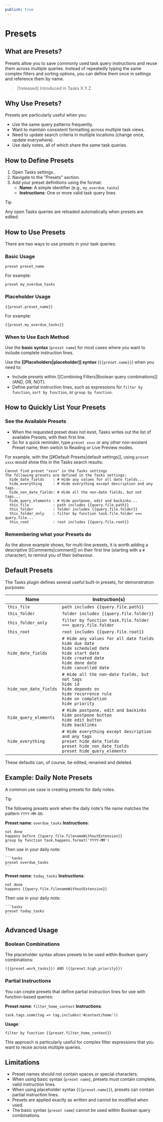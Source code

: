 ```yaml
---
publish: true
---
```


# Presets

## What are Presets?

Presets allow you to save commonly used task query instructions and reuse them across multiple queries. Instead of repeatedly typing the same complex filters and sorting options, you can define them once in settings and reference them by name.

> [!released]
> Introduced in Tasks X.Y.Z.

## Why Use Presets?

Presets are particularly useful when you:

- Use the same query patterns frequently.
- Want to maintain consistent formatting across multiple task views.
- Need to update search criteria in multiple locations (change once, update everywhere).
- Use daily notes, all of which share the same task queries.

## How to Define Presets

1. Open Tasks settings.
2. Navigate to the "Presets" section.
3. Add your preset definitions using the format:
   - **Name**: A simple identifier (e.g., `my_overdue_tasks`)
   - **Instructions**: One or more valid task query lines

> [!Tip]
> Any open Tasks queries are reloaded automatically when presets are edited.

## How to Use Presets

There are two ways to use presets in your task queries:

### Basic Usage

```text
preset preset_name
```

For example:

```text
preset my_overdue_tasks
```

### Placeholder Usage

```text
{{preset.preset_name}}
```

For example:

```text
{{preset.my_overdue_tasks}}
```

### When to Use Each Method

Use the **basic syntax** (`preset name`) for most cases where you want to include complete instruction lines.

Use the **[[Placeholders|placeholder]] syntax** (`{{preset.name}}`) when you need to:

- Include presets within [[Combining Filters|Boolean query combinations]] (AND, OR, NOT).
- Define partial instruction lines, such as expressions for `filter by function`, `sort by function`, or `group by function`.

## How to Quickly List Your Presets

### See the Available Presets

- When the requested preset does not exist, Tasks writes out the list of available Presets, with their first line.
- So for a quick reminder, type `preset xxxx` or any other non-existent Preset name, then switch to Reading or Live Preview modes.

For example, with the [[#Default Presets|default settings]], using `preset xxxx` would show this in the Tasks search results:

<!-- placeholder to force blank line before included text --><!-- include: DocsForPresets.test.presets_help_message.approved.md -->

```text
Cannot find preset "xxxx" in the Tasks settings
The following presets are defined in the Tasks settings:
  hide_date_fields    : # Hide any values for all date fields...
  hide_everything     : # Hide everything except description and any tags...
  hide_non_date_fields: # Hide all the non-date fields, but not tags...
  hide_query_elements : # Hide postpone, edit and backinks...
  this_file           : path includes {{query.file.path}}
  this_folder         : folder includes {{query.file.folder}}
  this_folder_only    : filter by function task.file.folder === query.file...
  this_root           : root includes {{query.file.root}}
```

<!-- placeholder to force blank line after included text --><!-- endInclude -->

### Remembering what your Presets do

As the above example shows, for multi-line presets, it is worth adding a descriptive [[Comments|comment]] on their first line (starting with a `#` character), to remind you of their behaviour.

## Default Presets

The Tasks plugin defines several useful built-in presets, for demonstration purposes:

<!-- placeholder to force blank line before included text --><!-- include: DocsForPresets.test.default-presets.approved.md -->

| Name | Instruction(s) |
| ----- | ----- |
| `this_file` | `path includes {{query.file.path}}` |
| `this_folder` | `folder includes {{query.file.folder}}` |
| `this_folder_only` | `filter by function task.file.folder === query.file.folder` |
| `this_root` | `root includes {{query.file.root}}` |
| `hide_date_fields` | `# Hide any values for all date fields`<br>`hide due date`<br>`hide scheduled date`<br>`hide start date`<br>`hide created date`<br>`hide done date`<br>`hide cancelled date` |
| `hide_non_date_fields` | `# Hide all the non-date fields, but not tags`<br>`hide id`<br>`hide depends on`<br>`hide recurrence rule`<br>`hide on completion`<br>`hide priority` |
| `hide_query_elements` | `# Hide postpone, edit and backinks`<br>`hide postpone button`<br>`hide edit button`<br>`hide backlinks` |
| `hide_everything` | `# Hide everything except description and any tags`<br>`preset hide_date_fields`<br>`preset hide_non_date_fields`<br>`preset hide_query_elements` |

<!-- placeholder to force blank line after included text --><!-- endInclude -->

These defaults can, of course, be edited, renamed and deleted.

## Example: Daily Note Presets

A common use case is creating presets for daily notes.

> [!Tip]
> The following presets work when the daily note's file name matches the pattern `YYYY-MM-DD`.

**Preset name**: `overdue_tasks`
**Instructions**:

```text
not done
happens before {{query.file.filenameWithoutExtension}}
group by function task.happens.format('YYYY-MM')
```

Then use in your daily note:

````text
```tasks
preset overdue_tasks
```
````

**Preset name**: `today_tasks`
**Instructions**:

```text
not done
happens {{query.file.filenameWithoutExtension}}
```

Then use in your daily note:

````text
```tasks
preset today_tasks
```
````

## Advanced Usage

### Boolean Combinations

The placeholder syntax allows presets to be used within Boolean query combinations:

```text
({{preset.work_tasks}}) AND ({{preset.high_priority}})
```

### Partial Instructions

You can create presets that define partial instruction lines for use with function-based queries:

**Preset name**: `filter_home_context`
**Instructions**:

```text
task.tags.some(tag => tag.includes('#context/home'))
```

**Usage**:

```text
filter by function {{preset.filter_home_context}}
```

This approach is particularly useful for complex filter expressions that you want to reuse across multiple queries.

## Limitations

- Preset names should not contain spaces or special characters.
- When using basic syntax (`preset name`), presets must contain complete, valid instruction lines.
- When using placeholder syntax (`{{preset.name}}`), presets can contain partial instruction lines.
- Presets are applied exactly as written and cannot be modified when used.
- The basic syntax (`preset name`) cannot be used within Boolean query combinations.
